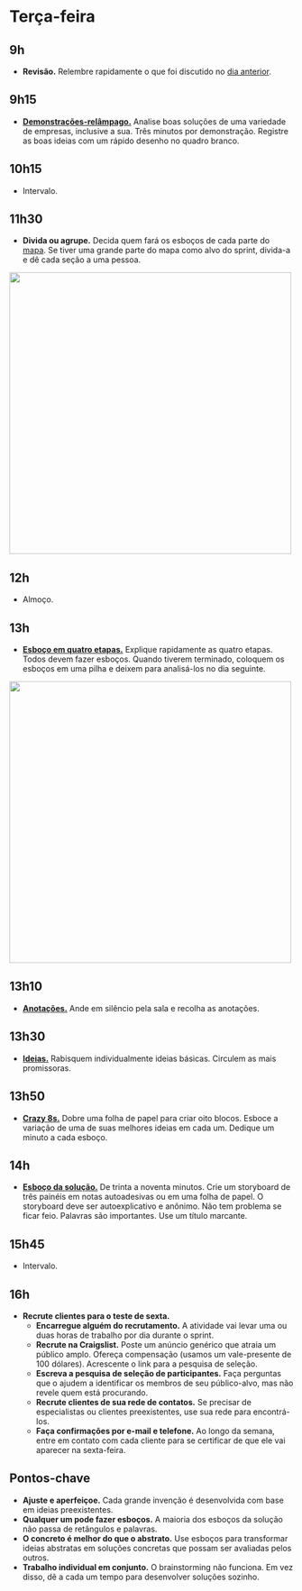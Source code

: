 # Terça-feira

## 9h
- **Revisão.** Relembre rapidamente o que foi discutido no [dia anterior](../segunda/Agenda.md).

## 9h15
- [**Demonstrações-relâmpago.**](./Demonstracoes-relampago.md) Analise boas soluções de uma variedade de empresas, inclusive a sua. Três minutos por demonstração. Registre as boas ideias com um rápido desenho no quadro branco.

## 10h15
- Intervalo.

## 11h30
- **Divida ou agrupe.** Decida quem fará os esboços de cada parte do [mapa](../segunda/Agenda.md#10h30). Se tiver uma grande parte do mapa como alvo do sprint, divida-a e dê cada seção a uma pessoa.

<img src="https://i.imgur.com/K9PRhcE.jpg" width="500">

## 12h
- Almoço.

## 13h
- [**Esboço em quatro etapas.**](./Esboco-em-quatro-etapas.md) Explique rapidamente as quatro etapas. Todos devem fazer esboços. Quando tiverem terminado, coloquem os esboços em uma pilha e deixem para analisá-los no dia seguinte.

<img src="https://i.imgur.com/Pos6e4o.jpg" width="500">

## 13h10
- [**Anotações.**](./Esboco-em-quatro-etapas.md#1-anotações-20-min) Ande em silêncio pela sala e recolha as anotações.

## 13h30
- [**Ideias.**](./Esboco-em-quatro-etapas.md#2-ideias-20-min) Rabisquem individualmente ideias básicas. Circulem as mais promissoras.

## 13h50
- [**Crazy 8s.**](./Esboco-em-quatro-etapas.md#3-crazy-8s-10-min) Dobre uma folha de papel para criar oito blocos. Esboce a variação de uma de suas melhores ideias em cada um. Dedique um minuto a cada esboço.

## 14h
- [**Esboço da solução.**](./Esboco-em-quatro-etapas.md#4-esboço-da-solução-90-min) De trinta a noventa minutos. Crie um storyboard de três painéis em notas autoadesivas ou em uma folha de papel. O storyboard deve ser autoexplicativo e anônimo. Não tem problema se ficar feio. Palavras são importantes. Use um título marcante.

## 15h45
- Intervalo.

## 16h
- **Recrute clientes para o teste de sexta.**
  - **Encarregue alguém do recrutamento.** A atividade vai levar uma ou duas horas de trabalho por dia durante o sprint.
  - **Recrute na Craigslist.** Poste um anúncio genérico que atraia um público amplo. Ofereça compensação (usamos um vale-presente de 100 dólares). Acrescente o link para a pesquisa de seleção.
  - **Escreva a pesquisa de seleção de participantes.** Faça perguntas que o ajudem a identificar os membros de seu público-alvo, mas não revele quem está procurando.
  - **Recrute clientes de sua rede de contatos.** Se precisar de especialistas ou clientes preexistentes, use sua rede para encontrá-los.
  - **Faça confirmações por e-mail e telefone.** Ao longo da semana, entre em contato com cada cliente para se certificar de que ele vai aparecer na sexta-feira.
  
## Pontos-chave
- **Ajuste e aperfeiçoe.** Cada grande invenção é desenvolvida com base em ideias preexistentes. 
- **Qualquer um pode fazer esboços.** A maioria dos esboços da solução não passa de retângulos e palavras.
- **O concreto é melhor do que o abstrato.** Use esboços para transformar ideias abstratas em soluções concretas que possam ser avaliadas pelos outros.
- **Trabalho individual em conjunto.** O brainstorming não funciona. Em vez disso, dê a cada um tempo para desenvolver soluções sozinho.
